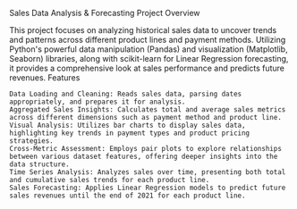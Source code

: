 Sales Data Analysis & Forecasting
Project Overview

This project focuses on analyzing historical sales data to uncover trends and patterns across different product lines and payment methods. Utilizing Python's powerful data manipulation (Pandas) and visualization (Matplotlib, Seaborn) libraries, along with scikit-learn for Linear Regression forecasting, it provides a comprehensive look at sales performance and predicts future revenues.
Features

    Data Loading and Cleaning: Reads sales data, parsing dates appropriately, and prepares it for analysis.
    Aggregated Sales Insights: Calculates total and average sales metrics across different dimensions such as payment method and product line.
    Visual Analysis: Utilizes bar charts to display sales data, highlighting key trends in payment types and product pricing strategies.
    Cross-Metric Assessment: Employs pair plots to explore relationships between various dataset features, offering deeper insights into the data structure.
    Time Series Analysis: Analyzes sales over time, presenting both total and cumulative sales trends for each product line.
    Sales Forecasting: Applies Linear Regression models to predict future sales revenues until the end of 2021 for each product line.
